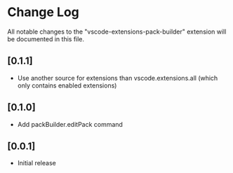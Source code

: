# Change Log

All notable changes to the "vscode-extensions-pack-builder" extension will be documented in this file.

## [0.1.1]

- Use another source for extensions than vscode.extensions.all (which only contains enabled extensions)

## [0.1.0]

- Add packBuilder.editPack command

## [0.0.1]

- Initial release

